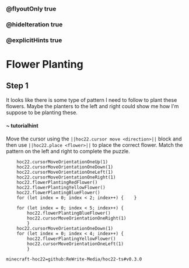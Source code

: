 ### @flyoutOnly true
### @hideIteration true
### @explicitHints true


# Flower Planting

## Step 1
It looks like there is some type of pattern I need to follow to plant these flowers. Maybe the planters to the left and right could show me how I'm suppose to be planting these.

#### ~ tutorialhint 
Move the cursor using the ``||hoc22.cursor move <direction>||`` block and then use ``||hoc22.place <flower>||`` to place the correct flower. Match the pattern on the left and right to complete the puzzle.



```ghost
    hoc22.cursorMoveOrientationOneUp(1)
    hoc22.cursorMoveOrientationOneDown(1)
    hoc22.cursorMoveOrientationOneLeft(1)
    hoc22.cursorMoveOrientationOneRight(1)
    hoc22.flowerPlantingRedFlower()
    hoc22.flowerPlantingYellowFlower()
    hoc22.flowerPlantingBlueFlower()
    for (let index = 0; index < 2; index++) {    }
```
```template
    for (let index = 0; index < 5; index++) {
        hoc22.flowerPlantingBlueFlower() 
        hoc22.cursorMoveOrientationOneRight(1)    
        } 
    hoc22.cursorMoveOrientationOneDown(1) 
    for (let index = 0; index < 4; index++) {
        hoc22.flowerPlantingYellowFlower()  
        hoc22.cursorMoveOrientationOneLeft(1)  
        }         
```
```package
minecraft-hoc22=github:ReWrite-Media/hoc22-ts#v0.3.0
```